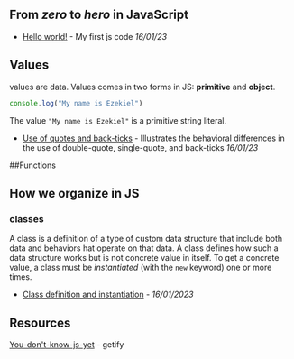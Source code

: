 From *zero* to *hero* in **JavaScript**
----------------------------------------

- [Hello world!](helloWorld.js) - My first js code *16/01/23*

## Values
values are data.
Values comes in two forms in JS: **primitive** and **object**.

```js
console.log("My name is Ezekiel")
```

The value `"My name is Ezekiel"` is a primitive string literal.

- [Use of quotes and back-ticks](quotesAndBacktick.js) - Illustrates the behavioral differences in the use of double-quote, single-quote, and back-ticks *16/01/23*

##Functions

## How we organize in JS
### classes
A class is a definition of a type of custom data structure that include both data and behaviors hat operate on that data. A class defines how such a data structure works but is not concrete value in itself.
To get a concrete value, a class must be *instantiated* (with the `new` keyword) one or more times.

- [Class definition and instantiation](02_class.js) - *16/01/2023*

## Resources
[You-don't-know-js-yet](https://github.com/getify/You-Dont-Know-JS) - getify
